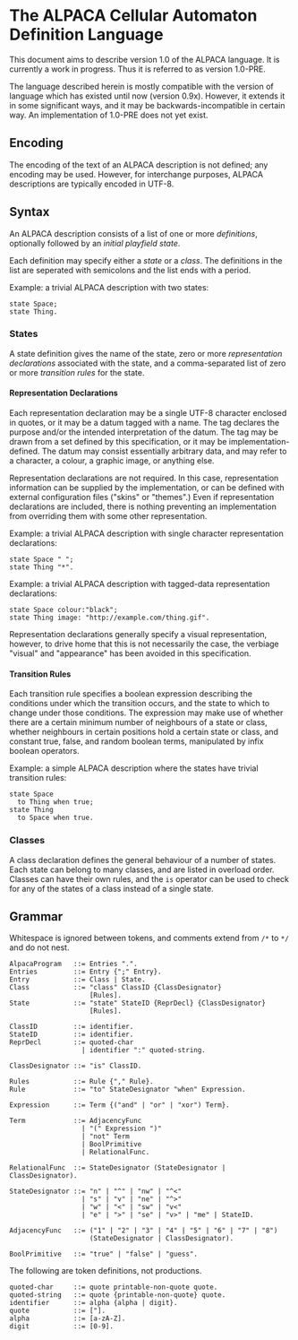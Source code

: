 The ALPACA Cellular Automaton Definition Language
=================================================

This document aims to describe version 1.0 of the ALPACA language.
It is currently a work in progress.  Thus it is referred to as version
1.0-PRE.

The language described herein is mostly compatible with the version
of language which has existed until now (version 0.9x).  However, it
extends it in some significant ways, and it may be backwards-incompatible
in certain way.  An implementation of 1.0-PRE does not yet exist.

Encoding
--------

The encoding of the text of an ALPACA description is not defined; any
encoding may be used.  However, for interchange purposes, ALPACA
descriptions are typically encoded in UTF-8.

Syntax
------

An ALPACA description consists of a list of one or more _definitions_,
optionally followed by an _initial playfield state_.

Each definition may specify either a _state_ or a _class_.  The definitions
in the list are seperated with semicolons and the list ends with a period.

Example: a trivial ALPACA description with two states:

    state Space;
    state Thing.

### States ###

A state definition gives the name of the state, zero or more _representation
declarations_ associated with the state, and a comma-separated list of zero
or more _transition rules_ for the state.

#### Representation Declarations ####

Each representation declaration may be a single UTF-8 character enclosed in
quotes, or it may be a datum tagged with a name.  The tag declares the
purpose and/or the intended interpretation of the datum.  The tag may be
drawn from a set defined by this specification, or it may be
implementation-defined.  The datum may consist essentially arbitrary data,
and may refer to a character, a colour, a graphic image, or anything else.

Representation declarations are not required.  In this case, representation
information can be supplied by the implementation, or can be defined with
external configuration files ("skins" or "themes".)  Even if representation
declarations are included, there is nothing preventing an implementation from
overriding them with some other representation.

Example: a trivial ALPACA description with single character representation
declarations:

    state Space " ";
    state Thing "*".

Example: a trivial ALPACA description with tagged-data representation
declarations:

    state Space colour:"black";
    state Thing image: "http://example.com/thing.gif".

Representation declarations generally specify a visual representation,
however, to drive home that this is not necessarily the case, the
verbiage "visual" and "appearance" has been avoided in this specification.

#### Transition Rules ####

Each transition rule specifies a boolean expression describing the
conditions under which the transition occurs, and the state to which to
change under those conditions.  The expression may make use of whether
there are a certain minimum number of neighbours of a state or class,
whether neighbours in certain positions hold a certain state or class,
and constant true, false, and random boolean terms, manipulated by infix
boolean operators.

Example: a simple ALPACA description where the states have trivial
transition rules:

    state Space
      to Thing when true;
    state Thing
      to Space when true.

### Classes ###

A class declaration defines the general behaviour of a number of states.
Each state can belong to many classes, and are listed in overload order.
Classes can have their own rules, and the `is` operator can be used to
check for any of the states of a class instead of a single state.

Grammar
-------

Whitespace is ignored between tokens, and comments extend from
`/*` to `*/` and do not nest.

    AlpacaProgram   ::= Entries ".".
    Entries         ::= Entry {";" Entry}.
    Entry           ::= Class | State.
    Class           ::= "class" ClassID {ClassDesignator}
                        [Rules].
    State           ::= "state" StateID {ReprDecl} {ClassDesignator}
                        [Rules].

    ClassID         ::= identifier.
    StateID         ::= identifier.
    ReprDecl        ::= quoted-char
                      | identifier ":" quoted-string.

    ClassDesignator ::= "is" ClassID.

    Rules           ::= Rule {"," Rule}.
    Rule            ::= "to" StateDesignator "when" Expression.

    Expression      ::= Term {("and" | "or" | "xor") Term}.

    Term            ::= AdjacencyFunc
                      | "(" Expression ")"
                      | "not" Term
                      | BoolPrimitive
                      | RelationalFunc.

    RelationalFunc  ::= StateDesignator (StateDesignator | ClassDesignator).

    StateDesignator ::= "n" | "^" | "nw" | "^<"
                      | "s" | "v" | "ne" | "^>"
                      | "w" | "<" | "sw" | "v<"
                      | "e" | ">" | "se" | "v>" | "me" | StateID.

    AdjacencyFunc   ::= ("1" | "2" | "3" | "4" | "5" | "6" | "7" | "8")
                        (StateDesignator | ClassDesignator).

    BoolPrimitive   ::= "true" | "false" | "guess".

The following are token definitions, not productions.

    quoted-char     ::= quote printable-non-quote quote.
    quoted-string   ::= quote {printable-non-quote} quote.
    identifier      ::= alpha {alpha | digit}.
    quote           ::= ["].
    alpha           ::= [a-zA-Z].
    digit           ::= [0-9].
